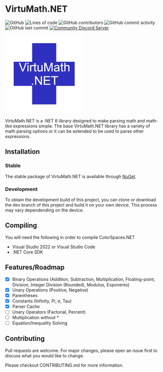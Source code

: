 # VirtuMath.NET

![GitHub](https://img.shields.io/github/license/whix100/VirtuMath.NET)
![Lines of code](https://img.shields.io/tokei/lines/github/whix100/VirtuMath.NET)
![GitHub contributors](https://img.shields.io/github/contributors/whix100/VirtuMath.NET)
![GitHub commit activity](https://img.shields.io/github/commit-activity/m/whix100/VirtuMath.NET)
![GitHub last commit](https://img.shields.io/github/last-commit/whix100/VirtuMath.NET)
[![Community Discord Server](https://discordapp.com/api/guilds/697526380400869386/widget.png?style=shield)](https://whix100.github.io/r/ipcd)

![VirtuMath.Net Logo](https://github.com/Whix100/VirtuMath.NET/blob/dev/Logo/VirtuMath_x256.png?raw=true)

VirtuMath.NET is a .NET 6 library designed to make parsing math and math-like expressions simple. The base VirtuMath.NET library has a variety of math parsing options or it can be extended to be used to parse other expressions.

## Installation

### Stable
The stable package of VirtuMath.NET is available through [NuGet](https://www.nuget.org/packages/VirtuMath.NET/).

### Development
To obtain the development build of this project, you can clone or download the dev branch of this project and build it on your own device. This process may vary dependending on the device.

## Compiling
You will need the following in order to compile ColorSpaces.NET
- Visual Studio 2022 or Visual Studio Code
- .NET Core SDK

## Features/Roadmap
- [x] Binary Operations (Addition, Subtraction, Multiplication, Floating-point, Division, Integer Division (Rounded), Modulus, Exponents)
- [x] Unary Operations (Positive, Negative)
- [X] Parentheses
- [X] Constants (Infinity, Pi, e, Tau)
- [X] Parser Cache
- [ ] Unary Operators (Factorial, Percent)
- [ ] Multiplication without *
- [ ] Equation/Inequality Solving

## Contributing
Pull requests are welcome. For major changes, please open an issue first to discuss what you would like to change.

Please checkout CONTRIBUTING.md for more information.
